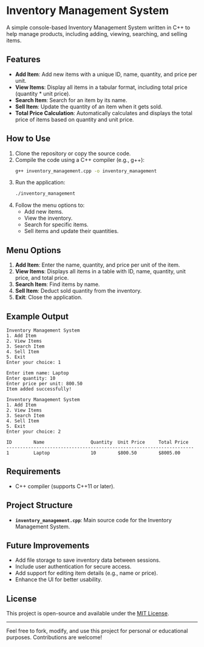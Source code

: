 # Inventory Management System

A simple console-based Inventory Management System written in C++ to help manage products, including adding, viewing, searching, and selling items.

## Features
- **Add Item**: Add new items with a unique ID, name, quantity, and price per unit.
- **View Items**: Display all items in a tabular format, including total price (quantity * unit price).
- **Search Item**: Search for an item by its name.
- **Sell Item**: Update the quantity of an item when it gets sold.
- **Total Price Calculation**: Automatically calculates and displays the total price of items based on quantity and unit price.

## How to Use
1. Clone the repository or copy the source code.
2. Compile the code using a C++ compiler (e.g., g++):
   ```bash
   g++ inventory_management.cpp -o inventory_management
   ```
3. Run the application:
   ```bash
   ./inventory_management
   ```
4. Follow the menu options to:
   - Add new items.
   - View the inventory.
   - Search for specific items.
   - Sell items and update their quantities.

## Menu Options
1. **Add Item**: Enter the name, quantity, and price per unit of the item.
2. **View Items**: Displays all items in a table with ID, name, quantity, unit price, and total price.
3. **Search Item**: Find items by name.
4. **Sell Item**: Deduct sold quantity from the inventory.
5. **Exit**: Close the application.

## Example Output
```
Inventory Management System
1. Add Item
2. View Items
3. Search Item
4. Sell Item
5. Exit
Enter your choice: 1

Enter item name: Laptop
Enter quantity: 10
Enter price per unit: 800.50
Item added successfully!

Inventory Management System
1. Add Item
2. View Items
3. Search Item
4. Sell Item
5. Exit
Enter your choice: 2

ID        Name                 Quantity  Unit Price     Total Price   
---------------------------------------------------------------------
1         Laptop               10        $800.50        $8005.00
```

## Requirements
- C++ compiler (supports C++11 or later).

## Project Structure
- **`inventory_management.cpp`**: Main source code for the Inventory Management System.

## Future Improvements
- Add file storage to save inventory data between sessions.
- Include user authentication for secure access.
- Add support for editing item details (e.g., name or price).
- Enhance the UI for better usability.

## License
This project is open-source and available under the [MIT License](LICENSE).

---
Feel free to fork, modify, and use this project for personal or educational purposes. Contributions are welcome!

